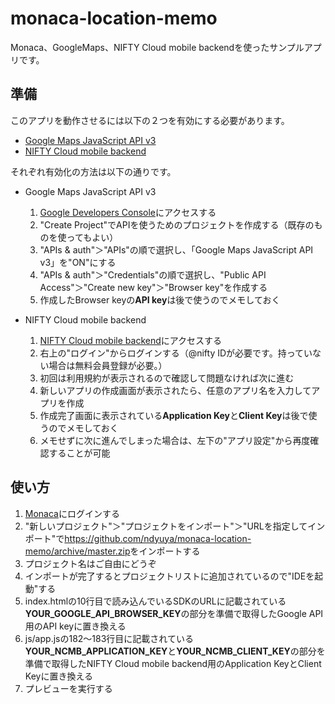 monaca-location-memo
====================

Monaca、GoogleMaps、NIFTY Cloud mobile backendを使ったサンプルアプリです。


準備
--------------------

このアプリを動作させるには以下の２つを有効にする必要があります。

* [Google Maps JavaScript API v3](https://developers.google.com/maps/documentation/javascript/?hl=ja)
* [NIFTY Cloud mobile backend](http://mb.cloud.nifty.com/)

それぞれ有効化の方法は以下の通りです。

* Google Maps JavaScript API v3
    1. [Google Developers Console](https://console.developers.google.com/)にアクセスする
    2. "Create Project"でAPIを使うためのプロジェクトを作成する（既存のものを使ってもよい）
    3. "APIs & auth"＞"APIs"の順で選択し、「Google Maps JavaScript API v3」を"ON"にする
    4. "APIs & auth"＞"Credentials"の順で選択し、"Public API Access"＞"Create new key"＞"Browser key"を作成する
    5. 作成したBrowser keyの**API key**は後で使うのでメモしておく

* NIFTY Cloud mobile backend
    1. [NIFTY Cloud mobile backend](http://mb.cloud.nifty.com/)にアクセスする
    2. 右上の"ログイン"からログインする（@nifty IDが必要です。持っていない場合は無料会員登録が必要。）
    3. 初回は利用規約が表示されるので確認して問題なければ次に進む
    4. 新しいアプリの作成画面が表示されたら、任意のアプリ名を入力してアプリを作成
    5. 作成完了画面に表示されている**Application Key**と**Client Key**は後で使うのでメモしておく
    6. メモせずに次に進んでしまった場合は、左下の"アプリ設定"から再度確認することが可能



使い方
--------------------
1. [Monaca](http://monaca.mobi/ja/)にログインする
2. "新しいプロジェクト"＞"プロジェクトをインポート"＞"URLを指定してインポート"で<https://github.com/ndyuya/monaca-location-memo/archive/master.zip>をインポートする
3. プロジェクト名はご自由にどうぞ
4. インポートが完了するとプロジェクトリストに追加されているので"IDEを起動"する
5. index.htmlの10行目で読み込んでいるSDKのURLに記載されている**YOUR_GOOGLE_API_BROWSER_KEY**の部分を準備で取得したGoogle API用のAPI keyに置き換える
6. js/app.jsの182〜183行目に記載されている**YOUR_NCMB_APPLICATION_KEY**と**YOUR_NCMB_CLIENT_KEY**の部分を準備で取得したNIFTY Cloud mobile backend用のApplication KeyとClient Keyに置き換える
7. プレビューを実行する



